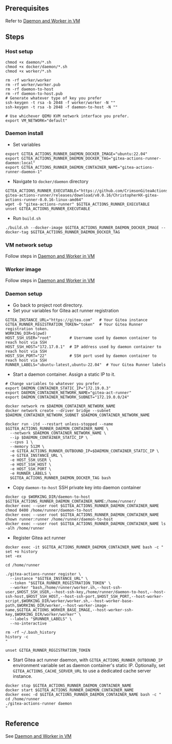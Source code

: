 ## Prerequisites

Refer to [Daemon and Worker in VM](./daemon-and-worker-in-vm.md#prerequisites)

## Steps

### Host setup

```shell
chmod +x daemon/*.sh
chmod +x docker/daemon/*.sh
chmod +x worker/*.sh
```
```shell
rm -rf worker/worker
rm -rf worker/worker.pub
rm -rf daemon-to-host
rm -rf daemon-to-host.pub
# Generate whatever type of key you prefer
ssh-keygen -t rsa -b 2048 -f worker/worker -N ""
ssh-keygen -t rsa -b 2048 -f daemon-to-host -N ""
```
```shell
# Use whichever QEMU KVM network interface you prefer.
export VM_NETWORK="default"
```

### Daemon install

- Set variables
```shell
export GITEA_ACTIONS_RUNNER_DAEMON_DOCKER_IMAGE="ubuntu:22.04"
export GITEA_ACTIONS_RUNNER_DAEMON_DOCKER_TAG="gitea-actions-runner-daemon:local"
export GITEA_ACTIONS_RUNNER_DAEMON_CONTAINER_NAME="gitea-actions-runner-daemon-1"
```
- Navigate to `docker/daemon` directory
```shell
GITEA_ACTIONS_RUNNER_EXECUTABLE="https://github.com/CrimsonGiteaActions/ChristopherHX-gitea-actions-runner/releases/download/v0.0.16/ChristopherHX-gitea-actions-runner-0.0.16-linux-amd64"
wget -O "gitea-actions-runner" $GITEA_ACTIONS_RUNNER_EXECUTABLE
unset GITEA_ACTIONS_RUNNER_EXECUTABLE
```
- Run `build.sh`
```shell
./build.sh --docker-image $GITEA_ACTIONS_RUNNER_DAEMON_DOCKER_IMAGE --docker-tag $GITEA_ACTIONS_RUNNER_DAEMON_DOCKER_TAG
```

### VM network setup

Follow steps in [Daemon and Worker in VM](./daemon-and-worker-in-vm.md#vm-network-setup)

### Worker image

Follow steps in [Daemon and Worker in VM](./daemon-and-worker-in-vm.md#worker-image)

### Daemon setup

- Go back to project root directory.
- Set your variables for Gitea act runner registration
```shell
GITEA_INSTANCE_URL="https://gitea.com"   # Your Gitea instance 
GITEA_RUNNER_REGISTRATION_TOKEN="token"  # Your Gitea Runner registration token.
WORKING_DIR=$(pwd)
HOST_SSH_USER="root"        # Username used by daemon container to reach host via SSH
HOST_SSH_HOST="172.17.0.1"  # IP address used by daemon container to reach host via SSH
HOST_SSH_PORT="22"          # SSH port used by daemon container to reach host via SSH
RUNNER_LABELS="ubuntu-latest,ubuntu-22.04"  # Your Gitea Runner labels
```
- Start a daemon container. Assign a static IP to it.
```shell
# Change variables to whatever you prefer.
export DAEMON_CONTAINER_STATIC_IP="172.19.0.3"
export DAEMON_CONTAINER_NETWORK_NAME="gitea-act-runner"
export DAEMON_CONTAINER_NETWORK_SUBNET="172.19.0.0/24"

docker network rm $DAEMON_CONTAINER_NETWORK_NAME
docker network create --driver bridge --subnet $DAEMON_CONTAINER_NETWORK_SUBNET $DAEMON_CONTAINER_NETWORK_NAME

docker run -itd --restart unless-stopped --name $GITEA_ACTIONS_RUNNER_DAEMON_CONTAINER_NAME \
  --network $DAEMON_CONTAINER_NETWORK_NAME \
  --ip $DAEMON_CONTAINER_STATIC_IP \
  --cpus 1 \
  --memory 512M \
  -e GITEA_ACTIONS_RUNNER_OUTBOUND_IP=$DAEMON_CONTAINER_STATIC_IP \
  -e GITEA_INSTANCE_URL \
  -e HOST_SSH_USER \
  -e HOST_SSH_HOST \
  -e HOST_SSH_PORT \
  -e RUNNER_LABELS \
  $GITEA_ACTIONS_RUNNER_DAEMON_DOCKER_TAG bash
```
- Copy `daemon-to-host` SSH private key into daemon container
```shell
docker cp $WORKING_DIR/daemon-to-host $GITEA_ACTIONS_RUNNER_DAEMON_CONTAINER_NAME:/home/runner/
docker exec --user root $GITEA_ACTIONS_RUNNER_DAEMON_CONTAINER_NAME chmod 0400 /home/runner/daemon-to-host
docker exec --user root $GITEA_ACTIONS_RUNNER_DAEMON_CONTAINER_NAME chown runner:runner /home/runner/daemon-to-host
docker exec --user root $GITEA_ACTIONS_RUNNER_DAEMON_CONTAINER_NAME ls -alh /home/runner
```
- Register Gitea act runner
```shell
docker exec -it $GITEA_ACTIONS_RUNNER_DAEMON_CONTAINER_NAME bash -c "
set +o history
set -ex

cd /home/runner

./gitea-actions-runner register \
  --instance "$GITEA_INSTANCE_URL" \
  --token "$GITEA_RUNNER_REGISTRATION_TOKEN" \
  --worker "bash,/home/runner/worker.sh,--host-ssh-user,$HOST_SSH_USER,--host-ssh-key,/home/runner/daemon-to-host,--host-ssh-host,$HOST_SSH_HOST,--host-ssh-port,$HOST_SSH_PORT,--host-worker-script,$WORKING_DIR/worker/worker.sh,--host-worker-base-path,$WORKING_DIR/worker,--host-worker-image-name,$GITEA_ACTIONS_WORKER_BASE_IMAGE,--host-worker-ssh-key,$WORKING_DIR/worker/worker" \
  --labels "$RUNNER_LABELS" \
  --no-interactive

rm -rf ~/.bash_history
history -c
"

unset GITEA_RUNNER_REGISTRATION_TOKEN
```
- Start Gitea act runner daemon,
  with `GITEA_ACTIONS_RUNNER_OUTBOUND_IP` environment variable set as daemon container's static IP.
  Optionally, set `GITEA_ACTIONS_CACHE_SERVER_URL` to use a dedicated cache server instance.
```shell
docker stop $GITEA_ACTIONS_RUNNER_DAEMON_CONTAINER_NAME
docker start $GITEA_ACTIONS_RUNNER_DAEMON_CONTAINER_NAME
docker exec -d $GITEA_ACTIONS_RUNNER_DAEMON_CONTAINER_NAME bash -c "
cd /home/runner
./gitea-actions-runner daemon
"
```


## Reference

See [Daemon and Worker in VM](./daemon-and-worker-in-vm.md#reference)